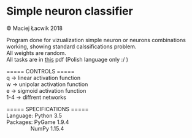 # Simple neuron classifier
© Maciej Łacwik 2018 <br />

Program done for vizualization simple neuron or neurons combinations working, showing standard calssifications problem. <br />
All weights are random. <br />
All tasks are in [this](./projekt1_sieci_wt_sr.pdf) pdf (Polish language only :/ )

===== CONTROLS ===== <br />
q   -> linear activation function <br />
w   -> unipolar activation function <br />
e   -> sigmoid activation function <br />
1-4 -> diffrent networks <br />

===== SPECIFICATIONS ===== <br />
Language: Python 3.5 <br />
Packages: PyGame 1.9.4 <br />
&nbsp; &nbsp; &nbsp; &nbsp; &nbsp; &nbsp; &nbsp; &nbsp; NumPy 1.15.4 <br />
